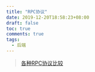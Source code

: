 ```yaml
---
title: "RPC协议"
date: 2019-12-20T18:58:23+08:00
draft: false
toc: true
comments: true
tags:
  - 后端
---
```


> [各种RPC协议比较](https://www.cnblogs.com/fxjwind/archive/2013/05/16/3082219.html)
